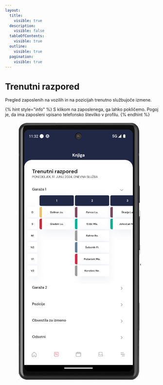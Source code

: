 ```yaml
---
layout:
  title:
    visible: true
  description:
    visible: false
  tableOfContents:
    visible: true
  outline:
    visible: true
  pagination:
    visible: true
---
```


# Trenutni razpored

Pregled zaposlenih na vozilih in na pozicijah trenutno službujoče izmene.

{% hint style="info" %}
S klikom na zaposlenega, ga lahko pokličemo. Pogoj je, da ima zaposleni vpisano telefonsko številko v profilu.
{% endhint %}

<figure><img src="../.gitbook/assets/image (194).png" alt=""><figcaption></figcaption></figure>
